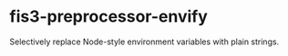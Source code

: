 # fis3-preprocessor-envify
Selectively replace Node-style environment variables with plain strings.
